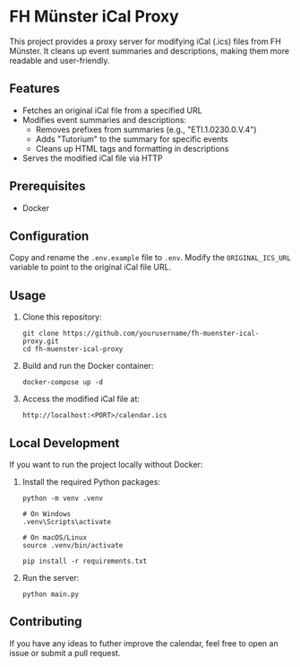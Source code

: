 # FH Münster iCal Proxy

This project provides a proxy server for modifying iCal (.ics) files from FH Münster. It cleans up event summaries and descriptions, making them more readable and user-friendly.

## Features

- Fetches an original iCal file from a specified URL
- Modifies event summaries and descriptions:
  - Removes prefixes from summaries (e.g., "ETI.1.0230.0.V.4")
  - Adds "Tutorium" to the summary for specific events
  - Cleans up HTML tags and formatting in descriptions
- Serves the modified iCal file via HTTP

## Prerequisites

- Docker

## Configuration

Copy and rename the `.env.example` file to `.env`. Modify the `ORIGINAL_ICS_URL` variable to point to the original iCal file URL.

## Usage

1. Clone this repository:
   ```
   git clone https://github.com/yourusername/fh-muenster-ical-proxy.git
   cd fh-muenster-ical-proxy
   ```

2. Build and run the Docker container:
   ```
   docker-compose up -d
   ```

3. Access the modified iCal file at:
   ```
   http://localhost:<PORT>/calendar.ics
   ```

## Local Development

If you want to run the project locally without Docker:

1. Install the required Python packages:
    ```
    python -m venv .venv

    # On Windows
    .venv\Scripts\activate

    # On macOS/Linux
    source .venv/bin/activate

    pip install -r requirements.txt
    ```

2. Run the server:
   ```
   python main.py
   ```


## Contributing

If you have any ideas to futher improve the calendar, feel free to open an issue or submit a pull request.